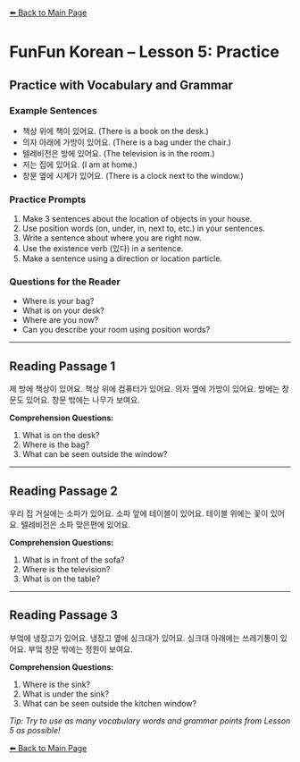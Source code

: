 [⬅️ Back to Main Page](README.md)

# FunFun Korean – Lesson 5: Practice

## Practice with Vocabulary and Grammar

### Example Sentences
- 책상 위에 책이 있어요. (There is a book on the desk.)
- 의자 아래에 가방이 있어요. (There is a bag under the chair.)
- 텔레비전은 방에 있어요. (The television is in the room.)
- 저는 집에 있어요. (I am at home.)
- 창문 옆에 시계가 있어요. (There is a clock next to the window.)

### Practice Prompts
1. Make 3 sentences about the location of objects in your house.
2. Use position words (on, under, in, next to, etc.) in your sentences.
3. Write a sentence about where you are right now.
4. Use the existence verb (있다) in a sentence.
5. Make a sentence using a direction or location particle.

### Questions for the Reader
- Where is your bag?
- What is on your desk?
- Where are you now?
- Can you describe your room using position words?

---

## Reading Passage 1

제 방에 책상이 있어요. 책상 위에 컴퓨터가 있어요. 의자 옆에 가방이 있어요. 방에는 창문도 있어요. 창문 밖에는 나무가 보여요.

**Comprehension Questions:**
1. What is on the desk?
2. Where is the bag?
3. What can be seen outside the window?

---

## Reading Passage 2

우리 집 거실에는 소파가 있어요. 소파 앞에 테이블이 있어요. 테이블 위에는 꽃이 있어요. 텔레비전은 소파 맞은편에 있어요.

**Comprehension Questions:**
1. What is in front of the sofa?
2. Where is the television?
3. What is on the table?

---

## Reading Passage 3

부엌에 냉장고가 있어요. 냉장고 옆에 싱크대가 있어요. 싱크대 아래에는 쓰레기통이 있어요. 부엌 창문 밖에는 정원이 보여요.

**Comprehension Questions:**
1. Where is the sink?
2. What is under the sink?
3. What can be seen outside the kitchen window?

*Tip: Try to use as many vocabulary words and grammar points from Lesson 5 as possible!*

[⬅️ Back to Main Page](README.md)
